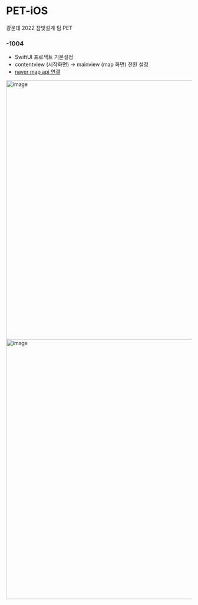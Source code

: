 # PET-iOS
광운대 2022 참빛설계 팀 PET


### -1004
- SwiftUI 프로젝트 기본설정
- contentview (시작화면) -> mainview (map 화면) 전환 설정
- [ naver map api 연결 ](https://hip-armchair-a2c.notion.site/Frontend-ios-9fdc3ff85da64bbc8273daa280c1de52)

<img width="703" alt="image" src="https://user-images.githubusercontent.com/73420533/193801128-286cc488-056d-490c-990c-f9e715cbd977.png">

<img width="706" alt="image" src="https://user-images.githubusercontent.com/73420533/193801071-a0a9f32e-2791-4857-bbab-7c82ad7562ca.png">




